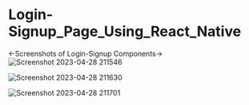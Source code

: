# Login-Signup_Page_Using_React_Native

<-Screenshots of Login-Signup Components->
![Screenshot 2023-04-28 211546](https://user-images.githubusercontent.com/92623606/235194425-42ff867e-1016-42fa-aeaf-90440f77218c.png)

![Screenshot 2023-04-28 211630](https://user-images.githubusercontent.com/92623606/235194509-780695a5-4963-481e-8990-3236d92f122d.png)

![Screenshot 2023-04-28 211701](https://user-images.githubusercontent.com/92623606/235194575-9a077d9b-59cf-494f-870a-f8f84244d6e1.png)


